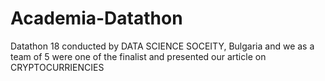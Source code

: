 # Academia-Datathon
Datathon 18 conducted by DATA SCIENCE SOCEITY, Bulgaria and we as a team of 5 were one of the finalist and presented our article on CRYPTOCURRIENCIES
